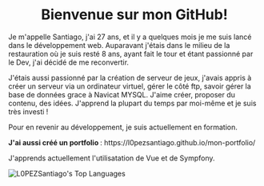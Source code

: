 <h1 align="center"> Bienvenue sur mon GitHub!</h1>

<p> Je m'appelle Santiago, j'ai 27 ans, et il y a quelques mois je me suis lancé dans le développement web.
Auparavant j'étais dans le milieu de la restauration où je suis resté 8 ans, ayant fait le tour et étant passionné par le Dev, j'ai décidé de me reconvertir.</p>

<p>J'étais aussi passionné par la création de serveur de jeux, j'avais appris à créer un serveur via un ordinateur virtuel, gérer le côté ftp, savoir gérer la base de données grace à Navicat MYSQL.
J'aime créer, proposer du contenu, des idées. J'apprend la plupart du temps par moi-même et je suis très investi ! </p>

<p> Pour en revenir au développement, je suis actuellement en formation. </p>
<p><b> J'ai aussi créé un portfolio </b>: https://l0pezsantiago.github.io/mon-portfolio/ </p>
<p>J'apprends actuellement l'utilisatation de Vue et de Sympfony.</p>

  ![L0PEZSantiago's Top Languages](https://github-readme-stats.vercel.app/api/top-langs/?username=L0PEZSantiago&theme=vue-dark&show_icons=true&hide_border=true&layout=compact)

